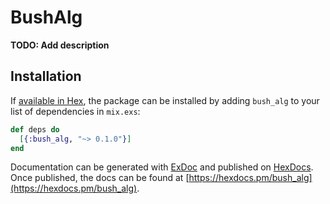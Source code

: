 # BushAlg

**TODO: Add description**

## Installation

If [available in Hex](https://hex.pm/docs/publish), the package can be installed
by adding `bush_alg` to your list of dependencies in `mix.exs`:

```elixir
def deps do
  [{:bush_alg, "~> 0.1.0"}]
end
```

Documentation can be generated with [ExDoc](https://github.com/elixir-lang/ex_doc)
and published on [HexDocs](https://hexdocs.pm). Once published, the docs can
be found at [https://hexdocs.pm/bush_alg](https://hexdocs.pm/bush_alg).

